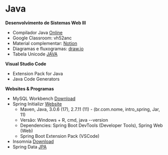 # Java
<b>Desenvolvimento de Sistemas Web III</b>

* Compilador Java <a href="https://www.online-java.com/"> Online </a>
* Google Classroom: vh52anc
* Material complementar: <a href="https://fishy-ostrich-493.notion.site/Desenvolvimento-de-sistemas-Web-III-8493e6a9372e4347a06a9a01b7f60106"> Notion </a>
* Diagramas e fluxogramas: <a href="https://draw.io"> draw.io </a>
* Tabela Unicode <a href="https://andersonneto.blogspot.com/2014/04/tabela-unicode-java.html"> JAVA </a>

<b> Visual Studio Code </b>
* Extension Pack for Java
* Java Code Generators

<b> Websites & Programas </b>
* MySQL Workbench <a href="https://www.mysql.com/products/workbench/"> Download </a>
* Spring Initializr <a href="https://start.spring.io/"> Website </a>
  * Maven, Java, 3.0.6 (17), 2.7.11 (11) - (br.com.nome, intro_spring, Jar, 11)
  * Versão: Windows + R, cmd, java --version
  * Dependencies: Spring Boot DevTools (Developer Tools), Spring Web (Web)
  * Spring Boot Extension Pack (VSCode)
* Insomnia <a href="https://insomnia.rest/download"> Download </a>
* Spring Data <a href="https://fishy-ostrich-493.notion.site/Aula-24-Spring-Data-JPA-9741df27e29d41808fa117fee83ab1ce"> JPA </a>

<!--

Spring (VSCode):
> intro_spring > localhost8080 (web)
> intro_spring > [] controller > HomeController.java
                               > ConvertController.java

https://rickandmortyapi.com/api

https://astah.net/pricing/academic/

https://www.4devs.com.br/

-->
